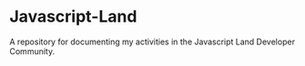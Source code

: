 # Javascript-Land
A repository for documenting my activities in the Javascript Land Developer Community.
